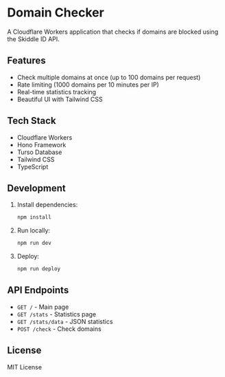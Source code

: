 # Domain Checker

A Cloudflare Workers application that checks if domains are blocked using the Skiddle ID API.

## Features

- Check multiple domains at once (up to 100 domains per request)
- Rate limiting (1000 domains per 10 minutes per IP)
- Real-time statistics tracking
- Beautiful UI with Tailwind CSS

## Tech Stack

- Cloudflare Workers
- Hono Framework
- Turso Database
- Tailwind CSS
- TypeScript

## Development

1. Install dependencies:
   ```bash
   npm install
   ```

2. Run locally:
   ```bash
   npm run dev
   ```

3. Deploy:
   ```bash
   npm run deploy
   ```

## API Endpoints

- `GET /` - Main page
- `GET /stats` - Statistics page
- `GET /stats/data` - JSON statistics
- `POST /check` - Check domains

## License

MIT License
